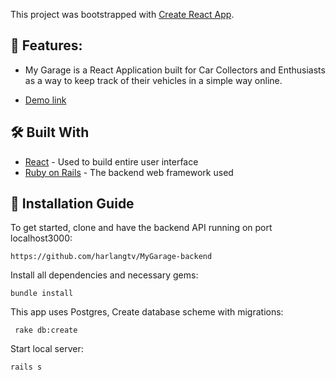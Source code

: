 This project was bootstrapped with [Create React App](https://github.com/facebook/create-react-app).


## 📌 Features:
* My Garage is a React Application built for Car Collectors and Enthusiasts as a way to keep track of their vehicles in a simple way online.

* [Demo link](https://www.youtube.com/watch?v=6_nsGCcEq4Q)

## 🛠 Built With
* [React](https://reactjs.org/) - Used to build entire user interface
* [Ruby on Rails](https://rubyonrails.org/) - The backend web framework used

## 📑 Installation Guide

To get started, clone and have the backend API running on port localhost3000:

`https://github.com/harlangtv/MyGarage-backend`

Install all dependencies and necessary gems:

`bundle install `

This app uses Postgres, Create database scheme with migrations:

` rake db:create`

Start local server:

` rails s `
